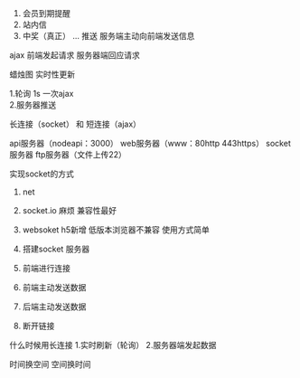 1. 会员到期提醒
2. 站内信  
3. 中奖（真正） 
...
推送 服务端主动向前端发送信息

ajax  前端发起请求  服务器端回应请求

蜡烛图  实时性更新

1.轮询 1s 一次ajax   
2.服务器推送  

长连接（socket）  和 短连接（ajax）

api服务器（nodeapi：3000）  web服务器（www：80http  443https）    socket服务器 ftp服务器（文件上传22）

实现socket的方式
1. net
2. socket.io  麻烦  兼容性最好
3. websoket   h5新增 低版本浏览器不兼容  使用方式简单

1. 搭建socket 服务器
2. 前端进行连接
3. 前端主动发送数据
4. 后端主动发送数据
5. 断开链接

什么时候用长连接 
1.实时刷新（轮询）
2.服务器端发起数据

时间换空间  空间换时间
